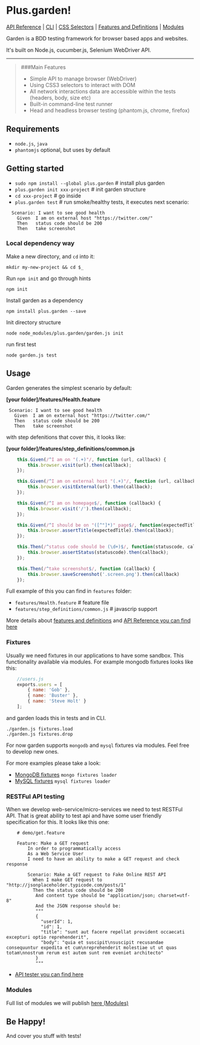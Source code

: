 Plus.garden!
===================
[API Reference](./docs/API-reference.md) |
[CLI](./docs/Command-line-usage.md) |
[CSS Selectors](./docs/css-selectors.md) |
[Features and Definitions](./docs/features-definitions.md) |
[Modules](./docs/modules.md)

Garden is a BDD testing framework for browser based apps and websites.

It's built on Node.js, cucumber.js, Selenium WebDriver API.

----------

> ###Main Features
> - Simple API to manage browser (WebDriver)
> - Using CSS3 selectors to interact with DOM
> - All network interactions data are accessible within the tests (headers, body, size etc)
> - Built-in command-line test runner
> - Head and headless browser testing (phantom.js, chrome, firefox)

## Requirements
- `node.js`, `java`
- `phantomjs` optional, but uses by default

## Getting started

- `sudo npm install --global plus.garden` # install plus garden
- `plus.garden init xxx-project` # init garden structure
- `cd xxx-project` # go inside
- `plus.garden test` # run smoke/healthy tests, it executes next scenario:

```
  Scenario: I want to see good health
    Given  I am on external host "https://twitter.com/"
    Then   status code should be 200
    Then   take screenshot
```


### Local dependency way

Make a new directory, and `cd` into it:
```
mkdir my-new-project && cd $_
```

Run `npm init` and go through hints
```
npm init
```

Install garden as a dependency
```
npm install plus.garden --save
```

Init directory structure
```
node node_modules/plus.garden/garden.js init
```

run first test
```
node garden.js test
```

## Usage

Garden generates the simplest scenario by default:

**[your folder]/features/Health.feature**
```gherkin
 Scenario: I want to see good health
   Given  I am on external host "https://twitter.com/"
   Then   status code should be 200
   Then   take screenshot
```

with step defenitions that cover this, it looks like:

**[your folder]/features/step_definitions/common.js**
```javascript
    this.Given(/^I am on "(.+)"/, function (url, callback) {
        this.browser.visit(url).then(callback);
    });

    this.Given(/^I am on external host "(.+)"/, function (url, callback) {
        this.browser.visitExternal(url).then(callback);
    });

    this.Given(/^I am on homepage$/, function (callback) {
        this.browser.visit('/').then(callback);
    });

    this.Given(/^I should be on "([^"]*)" page$/, function(expectedTitle, callback) {
        this.browser.assertTitle(expectedTitle).then(callback);
    });

    this.Then(/^status code should be (\d+)$/, function(statuscode, callback) {
        this.browser.assertStatus(statuscode).then(callback);
    });

    this.Then(/^take screenshot$/, function (callback) {
        this.browser.saveScreenshot('.screen.png').then(callback)
    });
```

Full example of this you can find in `features` folder:
- `features/Health.feature` # feature file
- `features/step_definitions/common.js` # javascrip support 

More details about [features and definitions](./docs/features-definitions.md)
and [API Reference you can find here](./docs/API-reference.md)

### Fixtures
Usually we need fixtures in our applications to have some sandbox.
This functionality available via modules. For example mongodb fixtures looks like this:
```javascript
    //users.js
    exports.users = [
        { name: 'Gob' },
        { name: 'Buster' },
        { name: 'Steve Holt' }
    ];
```

and garden loads this in tests and in CLI.
```
./garden.js fixtures.load
./garden.js fixtures.drop
```
For now garden supports `mongodb` and `mysql` fixtures via modules. Feel free to develop new ones.

For more examples please take a look:
* [MongoDB fixtures](https://github.com/linkshare/plus.garden.fixtures-mongo) `mongo fixtures loader`
* [MySQL fixtures](https://github.com/linkshare/plus.garden.fixtures-mysql) `mysql fixtures loader`

### RESTFul API testing
When we develop web-service/micro-services we need to test RESTFul API.
That is great ability to test api and have some user friendly specification for this.
It looks like this one:

```gherkin
    # demo/get.feature

    Feature: Make a GET request
        In order to programmatically access
        As a Web Service User
        I need to have an ability to make a GET request and check response

        Scenario: Make a GET request to Fake Online REST API
          When I make GET request to "http://jsonplaceholder.typicode.com/posts/1"
          Then the status code should be 200
           And content type should be "application/json; charset=utf-8"
           And the JSON response should be:
           """
           {
             "userId": 1,
             "id": 1,
             "title": "sunt aut facere repellat provident occaecati excepturi optio reprehenderit",
             "body": "quia et suscipit\nsuscipit recusandae consequuntur expedita et cum\nreprehenderit molestiae ut ut quas totam\nnostrum rerum est autem sunt rem eveniet architecto"
           }
           """
```

* [API tester you can find here](https://github.com/linkshare/plus.garden.api)

### Modules
Full list of modules we will publish [here (Modules)](./docs/modules.md)

## Be Happy!
And cover you stuff with tests!

